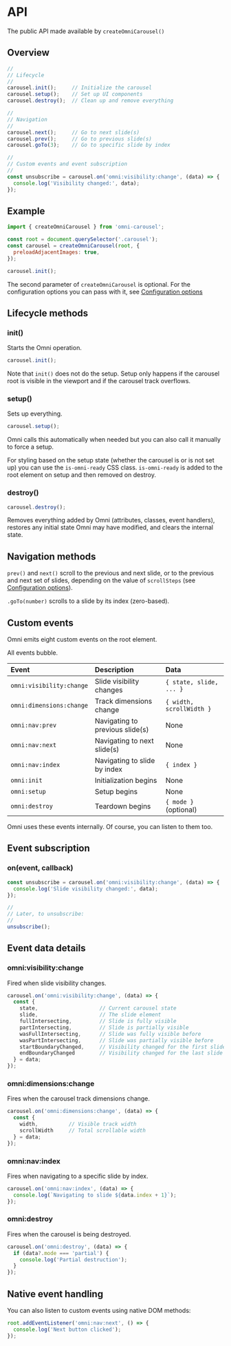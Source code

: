 
API
================================================================================

The public API made available by `createOmniCarousel()`


Overview
----------------------------------------

```js
//
// Lifecycle
//
carousel.init();     // Initialize the carousel
carousel.setup();    // Set up UI components
carousel.destroy();  // Clean up and remove everything

//
// Navigation
//
carousel.next();     // Go to next slide(s)
carousel.prev();     // Go to previous slide(s)
carousel.goTo(3);    // Go to specific slide by index

//
// Custom events and event subscription
//
const unsubscribe = carousel.on('omni:visibility:change', (data) => {
  console.log('Visibility changed:', data);
});
```


Example
----------------------------------------

```js
import { createOmniCarousel } from 'omni-carousel';

const root = document.querySelector('.carousel');
const carousel = createOmniCarousel(root, {
  preloadAdjacentImages: true,
});

carousel.init();
```

The second parameter of `createOmniCarousel` is optional.
For the configuration options you can pass with it, see
[Configuration options](configuration-options.md)


Lifecycle methods
----------------------------------------

### init()

Starts the Omni operation.

```js
carousel.init();
```

Note that `init()` does not do the setup.
Setup only happens if the carousel root is visible
in the viewport and if the carousel track overflows.

### setup()

Sets up everything.

```js
carousel.setup();
```

Omni calls this automatically when needed
but you can also call it manually to force a setup.

For styling based on the setup state (whether the carousel
is or is not set up) you can use the `is-omni-ready` CSS
class. `is-omni-ready` is added to the root element
on setup and then removed on destroy.

### destroy()

```js
carousel.destroy();
```

Removes everything added by Omni (attributes, classes, event handlers),
restores any initial state Omni may have modified,
and clears the internal state.


Navigation methods
----------------------------------------

`prev()` and `next()` scroll to the previous and next slide, or
to the previous and next set of slides, depending on the value of
`scrollSteps` (see [Configuration options](configuration-options.md)).

`.goTo(number)` scrolls to a slide by its index (zero-based).


Custom events
----------------------------------------

Omni emits eight custom events on the root element.

All events bubble.

| Event                    | Description                     | Data                     |
|:-------------------------|:--------------------------------|:-------------------------|
| `omni:visibility:change` | Slide visibility changes        | `{ state, slide, ... }`  |
| `omni:dimensions:change` | Track dimensions change         | `{ width, scrollWidth }` |
| `omni:nav:prev`          | Navigating to previous slide(s) | None                     |
| `omni:nav:next`          | Navigating to next slide(s)     | None                     |
| `omni:nav:index`         | Navigating to slide by index    | `{ index }`              |
| `omni:init`              | Initialization begins           | None                     |
| `omni:setup`             | Setup begins                    | None                     |
| `omni:destroy`           | Teardown begins                 | `{ mode }` (optional)    |

Omni uses these events internally. Of course, you can listen to them too.


Event subscription
----------------------------------------

### on(event, callback)

```js
const unsubscribe = carousel.on('omni:visibility:change', (data) => {
  console.log('Slide visibility changed:', data);
});

//
// Later, to unsubscribe:
//
unsubscribe();
```


Event data details
----------------------------------------

### omni:visibility:change

Fired when slide visibility changes.

```js
carousel.on('omni:visibility:change', (data) => {
  const {
    state,                    // Current carousel state
    slide,                    // The slide element
    fullIntersecting,         // Slide is fully visible
    partIntersecting,         // Slide is partially visible
    wasFullIntersecting,      // Slide was fully visible before
    wasPartIntersecting,      // Slide was partially visible before
    startBoundaryChanged,     // Visibility changed for the first slide
    endBoundaryChanged        // Visibility changed for the last slide
  } = data;
});
```


### omni:dimensions:change

Fires when the carousel track dimensions change.

```js
carousel.on('omni:dimensions:change', (data) => {
  const {
    width,          // Visible track width
    scrollWidth     // Total scrollable width
  } = data;
});
```


### omni:nav:index 

Fires when navigating to a specific slide by index.

```js
carousel.on('omni:nav:index', (data) => {
  console.log(`Navigating to slide ${data.index + 1}`);
});
```


### omni:destroy

Fires when the carousel is being destroyed.

```js
carousel.on('omni:destroy', (data) => {
  if (data?.mode === 'partial') {
    console.log('Partial destruction');
  }
});
```


Native event handling
----------------------------------------

You can also listen to custom events using native DOM methods:

```js
root.addEventListener('omni:nav:next', () => {
  console.log('Next button clicked');
});
```
